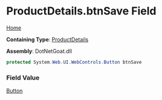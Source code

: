 # ProductDetails\.btnSave Field

[Home](../../../../../../README.md)

**Containing Type**: [ProductDetails](../README.md)

**Assembly**: DotNetGoat\.dll

```csharp
protected System.Web.UI.WebControls.Button btnSave
```

### Field Value

[Button](https://docs.microsoft.com/en-us/dotnet/api/system.web.ui.webcontrols.button)

